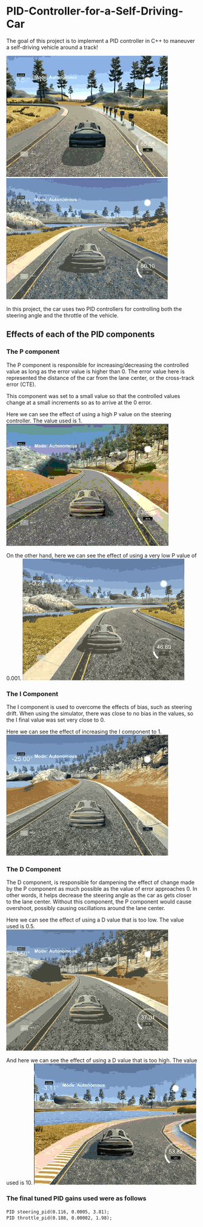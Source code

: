 [//]: # (Image References)

[image1]: ./pictures/left_turn_1.gif "left_turn_1"
[image2]: ./pictures/right_turn_1.gif "right_turn_1"
[image3]: ./pictures/P_high.gif "P_high"
[image4]: ./pictures/P_low.gif "P_low"
[image5]: ./pictures/I_high.gif "I_high"
[image6]: ./pictures/D_low.gif "D_low"
[image7]: ./pictures/D_high.gif "D_high"

# PID-Controller-for-a-Self-Driving-Car
The goal of this project is to implement a PID controller in C++ to maneuver a self-driving vehicle around a track!

![alt text][image1] ![alt text][image2]

In this project, the car uses two PID controllers for controlling both the steering angle and the throttle of the vehicle.

## Effects of each of the PID components

### The P component
The P component is responsible for increasing/decreasing the controlled value as long as the error value is higher than 0. The error value here is represented the distance of the car from the lane center, or the cross-track error (CTE).

This component was set to a small value so that the controlled values change at a small increments so as to arrive at the 0 error.

Here we can see the effect of using a high P value on the steering controller. The value used is 1.
![alt text][image3]

On the other hand, here we can see the effect of using a very low P value of 0.001.
![alt text][image4]

### The I Component
The I component is used to overcome the effects of bias, such as steering drift. When using the simulator, there was close to no bias in the values, so the I final value was set very close to 0.

Here we can see the effect of increasing the I component to 1.
![alt text][image5]

### The D Component
The D component, is responsible for dampening the effect of change made by the P component as much possible as the value of error approaches 0. In other words, it helps decrease the steering angle as the car as gets closer to the lane center. Without this component, the P component would cause overshoot, possibly causing oscillations around the lane center.

Here we can see the effect of using a D value that is too low. The value used is 0.5.
![alt text][image6]

And here we can see the effect of using a D value that is too high. The value used is 10.
![alt text][image7]

### The final tuned PID gains used were as follows
```
PID steering_pid(0.116, 0.0005, 3.81);
PID throttle_pid(0.188, 0.00002, 1.98);
```  
